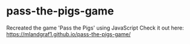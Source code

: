 # pass-the-pigs-game
Recreated the game 'Pass the Pigs' using JavaScript
Check it out here: https://mlandgraf1.github.io/pass-the-pigs-game/
